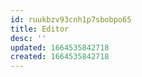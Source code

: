 ```yaml
---
id: ruukbzv93cnh1p7sbobpo65
title: Editor
desc: ''
updated: 1664535842718
created: 1664535842718
---
```

